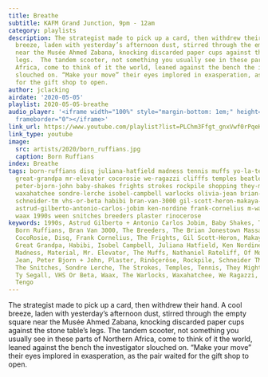 ```yaml
---
title: Breathe
subtitle: KAFM Grand Junction, 9pm - 12am
category: playlists
description: The strategist made to pick up a card, then withdrew their hand. A cool
  breeze, laden with yesterday’s afternoon dust, stirred through the empty square
  near the Musée Ahmed Zabana, knocking discarded paper cups against the stone table’s
  legs.  The tandem scooter, not something you usually see in these parts of Northern
  Africa, come to think of it the world, leaned against the bench the investigator
  slouched on. “Make your move” their eyes implored in exasperation, as the pair waited
  for the gift shop to open.
author: jclacking
airdate: '2020-05-05'
playlist: 2020-05-05-breathe
audio_player: '<iframe width="100%" style="margin-bottom: 1em;" height="120" src="https://www.mixcloud.com/widget/iframe/?feed=https%3A%2F%2Fwww.youtube.com%2Fplaylist%3Flist%3DPLChm3Ffgt_gnxVwf0rPqeK4Enbo08YAbn&hide_artwork=1&hide_cover=1&light=1"
  frameborder="0"></iframe>'
link_url: https://www.youtube.com/playlist?list=PLChm3Ffgt_gnxVwf0rPqeK4Enbo08YAbn
link_type: youtube
image:
  src: artists/2020/born_ruffians.jpg
  caption: Born Ruffians
index: Breathe
tags: born-ruffians disq juliana-hatfield madness tennis muffs yo-la-tengo of-montreal
  great-grandpa mr-elevator cocorosie we-ragazzi clifffs temples beatles material
  peter-bjorn-john baby-shakes frights strokes rockpile shopping they-might-be-giants
  waxahatchee sondre-lerche isobel-campbell warlocks olivia-jean brian-jonestown-massacre
  schneider-tm vhs-or-beta habibi bran-van-3000 gil-scott-heron-makaya-mccraven ty-segall
  astrud-gilberto-antonio-carlos-jobim ken-nordine frank-cornelius m-ward nathaniel-rateliff
  waax 1990s ween snitches breeders plaster rinocerose
keywords: 1990s, Astrud Gilberto + Antonio Carlos Jobim, Baby Shakes, The Beatles,
  Born Ruffians, Bran Van 3000, The Breeders, The Brian Jonestown Massacre, Clifffs,
  CocoRosie, Disq, Frank Cornelius, The Frights, Gil Scott-Heron, Makaya Mccraven,
  Great Grandpa, Habibi, Isobel Campbell, Juliana Hatfield, Ken Nordine, M. Ward,
  Madness, Material, Mr. Elevator, The Muffs, Nathaniel Rateliff, Of Montreal, Olivia
  Jean, Peter Bjorn + John, Plaster, Rinôçerôse, Rockpile, Schneider TM, Shopping,
  The Snitches, Sondre Lerche, The Strokes, Temples, Tennis, They Might Be Giants,
  Ty Segall, VHS Or Beta, Waax, The Warlocks, Waxahatchee, We Ragazzi, Ween, Yo La
  Tengo
---
```

The strategist made to pick up a card, then withdrew their hand. A cool breeze, laden with yesterday’s afternoon dust, stirred through the empty square near the Musée Ahmed Zabana, knocking discarded paper cups against the stone table’s legs.  The tandem scooter, not something you usually see in these parts of Northern Africa, come to think of it the world, leaned against the bench the investigator slouched on. “Make your move” their eyes implored in exasperation, as the pair waited for the gift shop to open.
